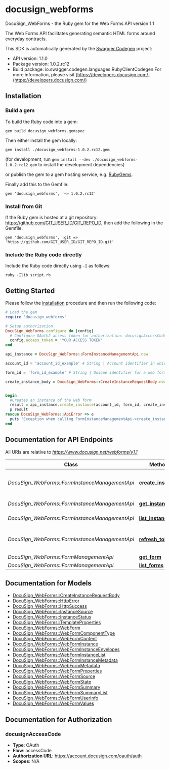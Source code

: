 # docusign_webforms

DocuSign_WebForms - the Ruby gem for the Web Forms API version 1.1

The Web Forms API facilitates generating semantic HTML forms around everyday contracts. 

This SDK is automatically generated by the [Swagger Codegen](https://github.com/swagger-api/swagger-codegen) project:

- API version: 1.1.0
- Package version: 1.0.2.rc12
- Build package: io.swagger.codegen.languages.RubyClientCodegen
For more information, please visit [https://developers.docusign.com/](https://developers.docusign.com/)

## Installation

### Build a gem

To build the Ruby code into a gem:

```shell
gem build docusign_webforms.gemspec
```

Then either install the gem locally:

```shell
gem install ./docusign_webforms-1.0.2.rc12.gem
```
(for development, run `gem install --dev ./docusign_webforms-1.0.2.rc12.gem` to install the development dependencies)

or publish the gem to a gem hosting service, e.g. [RubyGems](https://rubygems.org/).

Finally add this to the Gemfile:

    gem 'docusign_webforms', '~> 1.0.2.rc12'

### Install from Git

If the Ruby gem is hosted at a git repository: https://github.com/GIT_USER_ID/GIT_REPO_ID, then add the following in the Gemfile:

    gem 'docusign_webforms', :git => 'https://github.com/GIT_USER_ID/GIT_REPO_ID.git'

### Include the Ruby code directly

Include the Ruby code directly using `-I` as follows:

```shell
ruby -Ilib script.rb
```

## Getting Started

Please follow the [installation](#installation) procedure and then run the following code:
```ruby
# Load the gem
require 'docusign_webforms'

# Setup authorization
DocuSign_WebForms.configure do |config|
  # Configure OAuth2 access token for authorization: docusignAccessCode
  config.access_token = 'YOUR ACCESS TOKEN'
end

api_instance = DocuSign_WebForms::FormInstanceManagementApi.new

account_id = 'account_id_example' # String | Account identifier in which the web form resides

form_id = 'form_id_example' # String | Unique identifier for a web form entity that is consistent for it's lifetime

create_instance_body = DocuSign_WebForms::CreateInstanceRequestBody.new # CreateInstanceRequestBody | Request body containing properties that will be used to create instance.


begin
  #Creates an instance of the web form
  result = api_instance.create_instance(account_id, form_id, create_instance_body)
  p result
rescue DocuSign_WebForms::ApiError => e
  puts "Exception when calling FormInstanceManagementApi->create_instance: #{e}"
end

```

## Documentation for API Endpoints

All URIs are relative to *https://www.docusign.net/webforms/v1.1*

Class | Method | HTTP request | Description
------------ | ------------- | ------------- | -------------
*DocuSign_WebForms::FormInstanceManagementApi* | [**create_instance**](docs/FormInstanceManagementApi.md#create_instance) | **POST** /accounts/{account_id}/forms/{form_id}/instances | Creates an instance of the web form
*DocuSign_WebForms::FormInstanceManagementApi* | [**get_instance**](docs/FormInstanceManagementApi.md#get_instance) | **GET** /accounts/{account_id}/forms/{form_id}/instances/{instance_id} | Get form instance
*DocuSign_WebForms::FormInstanceManagementApi* | [**list_instances**](docs/FormInstanceManagementApi.md#list_instances) | **GET** /accounts/{account_id}/forms/{form_id}/instances | List instances
*DocuSign_WebForms::FormInstanceManagementApi* | [**refresh_token**](docs/FormInstanceManagementApi.md#refresh_token) | **POST** /accounts/{account_id}/forms/{form_id}/instances/{instance_id}/refresh | Refreshes the instance token
*DocuSign_WebForms::FormManagementApi* | [**get_form**](docs/FormManagementApi.md#get_form) | **GET** /accounts/{account_id}/forms/{form_id} | Get Form
*DocuSign_WebForms::FormManagementApi* | [**list_forms**](docs/FormManagementApi.md#list_forms) | **GET** /accounts/{account_id}/forms | List Forms


## Documentation for Models

 - [DocuSign_WebForms::CreateInstanceRequestBody](docs/CreateInstanceRequestBody.md)
 - [DocuSign_WebForms::HttpError](docs/HttpError.md)
 - [DocuSign_WebForms::HttpSuccess](docs/HttpSuccess.md)
 - [DocuSign_WebForms::InstanceSource](docs/InstanceSource.md)
 - [DocuSign_WebForms::InstanceStatus](docs/InstanceStatus.md)
 - [DocuSign_WebForms::TemplateProperties](docs/TemplateProperties.md)
 - [DocuSign_WebForms::WebForm](docs/WebForm.md)
 - [DocuSign_WebForms::WebFormComponentType](docs/WebFormComponentType.md)
 - [DocuSign_WebForms::WebFormContent](docs/WebFormContent.md)
 - [DocuSign_WebForms::WebFormInstance](docs/WebFormInstance.md)
 - [DocuSign_WebForms::WebFormInstanceEnvelopes](docs/WebFormInstanceEnvelopes.md)
 - [DocuSign_WebForms::WebFormInstanceList](docs/WebFormInstanceList.md)
 - [DocuSign_WebForms::WebFormInstanceMetadata](docs/WebFormInstanceMetadata.md)
 - [DocuSign_WebForms::WebFormMetadata](docs/WebFormMetadata.md)
 - [DocuSign_WebForms::WebFormProperties](docs/WebFormProperties.md)
 - [DocuSign_WebForms::WebFormSource](docs/WebFormSource.md)
 - [DocuSign_WebForms::WebFormState](docs/WebFormState.md)
 - [DocuSign_WebForms::WebFormSummary](docs/WebFormSummary.md)
 - [DocuSign_WebForms::WebFormSummaryList](docs/WebFormSummaryList.md)
 - [DocuSign_WebForms::WebFormUserInfo](docs/WebFormUserInfo.md)
 - [DocuSign_WebForms::WebFormValues](docs/WebFormValues.md)


## Documentation for Authorization


### docusignAccessCode

- **Type**: OAuth
- **Flow**: accessCode
- **Authorization URL**: https://account.docusign.com/oauth/auth
- **Scopes**: N/A

